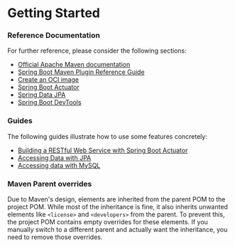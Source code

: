 # Getting Started

### Reference Documentation
For further reference, please consider the following sections:

* [Official Apache Maven documentation](https://maven.apache.org/guides/index.html)
* [Spring Boot Maven Plugin Reference Guide](https://docs.spring.io/spring-boot/3.4.2.RELEASE/maven-plugin)
* [Create an OCI image](https://docs.spring.io/spring-boot/3.4.2.RELEASE/maven-plugin/build-image.html)
* [Spring Boot Actuator](https://docs.spring.io/spring-boot/3.4.2.RELEASE/reference/actuator/index.html)
* [Spring Data JPA](https://docs.spring.io/spring-boot/3.4.2.RELEASE/reference/data/sql.html#data.sql.jpa-and-spring-data)
* [Spring Boot DevTools](https://docs.spring.io/spring-boot/3.4.2.RELEASE/reference/using/devtools.html)

### Guides
The following guides illustrate how to use some features concretely:

* [Building a RESTful Web Service with Spring Boot Actuator](https://spring.io/guides/gs/actuator-service/)
* [Accessing Data with JPA](https://spring.io/guides/gs/accessing-data-jpa/)
* [Accessing data with MySQL](https://spring.io/guides/gs/accessing-data-mysql/)

### Maven Parent overrides

Due to Maven's design, elements are inherited from the parent POM to the project POM.
While most of the inheritance is fine, it also inherits unwanted elements like `<license>` and `<developers>` from the parent.
To prevent this, the project POM contains empty overrides for these elements.
If you manually switch to a different parent and actually want the inheritance, you need to remove those overrides.

